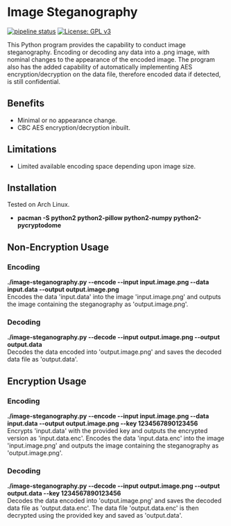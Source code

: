 # Image Steganography
[![pipeline status](https://gitlab.com/DeveloperC/image-steganography/badges/master/pipeline.svg)](https://gitlab.com/DeveloperC/image-steganography/commits/master) [![License: GPL v3](https://img.shields.io/badge/License-GPLv3-blue.svg)](https://www.gnu.org/licenses/gpl-3.0)

This Python program provides the capability to conduct image steganography. Encoding or decoding any data into a .png image, with nominal changes to the appearance of the encoded image. The program also has the added capability of automatically implementing AES encryption/decryption on the data file, therefore encoded data if detected, is still confidential.

## Benefits
<ul>
  <li>Minimal or no appearance change.</li>
  <li>CBC AES encryption/decryption inbuilt.</li>
</ul>

## Limitations
<ul>
  <li>Limited available encoding space depending upon image size.</li>
</ul>

## Installation
Tested on Arch Linux. 
<ul>
  <li><b>pacman -S python2 python2-pillow python2-numpy python2-pycryptodome</b></li> 
</ul>

## Non-Encryption Usage

### Encoding
<b>./image-steganography.py --encode --input input.image.png --data input.data --output output.image.png</b> 
<br />
Encodes the data 'input.data' into the image 'input.image.png' and outputs the image containing the steganography as 'output.image.png'.

### Decoding
<b>./image-steganography.py --decode --input output.image.png  --output output.data</b> 
<br /> 
Decodes the data encoded into 'output.image.png' and saves the decoded data file as 'output.data'.

## Encryption Usage

### Encoding
<b>./image-steganography.py --encode --input input.image.png --data input.data --output output.image.png --key 1234567890123456</b>
<br /> 
Encrypts 'input.data' with the provided key and outputs the encrypted version as 'input.data.enc'. Encodes the data 'input.data.enc' into the image 'input.image.png' and outputs the image containing the steganography as 'output.image.png'.

### Decoding
<b>./image-steganography.py --decode --input output.image.png  --output output.data --key 1234567890123456</b>
<br /> 
Decodes the data encoded into 'output.image.png' and saves the decoded data file as 'output.data.enc'. The data file 'output.data.enc' is then decrypted using the provided key and saved as 'output.data'.


